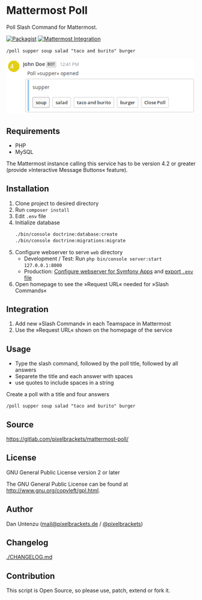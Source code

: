 # Mattermost Poll

Poll Slash Command for Mattermost.

[![Packagist](https://img.shields.io/packagist/v/pixelbrackets/mattermost-poll.svg)](https://packagist.org/packages/pixelbrackets/mattermost-poll/)
[![Mattermost Integration](https://img.shields.io/badge/mattermost-slash_command-blue.svg)](https://about.mattermost.com/community-applications/)

`/poll supper soup salad "taco and burito" burger`

![Screenshot](./docs/images/poll.png)

## Requirements

- PHP
- MySQL

The Mattermost instance calling this service has to be version 4.2 or greater
(provide »Interactive Message Buttons« feature).

## Installation

1. Clone project to desired directory
1. Run `composer install`
1. Edit `.env` file
1. Initialize database
   ```bash
   ./bin/console doctrine:database:create
   ./bin/console doctrine:migrations:migrate
   ```
1. Configure webserver to serve `web` directory
   - Development / Test: Run `php bin/console server:start 127.0.0.1:8000`
   - Production: [Configure webserver for Symfony Apps](https://symfony.com/doc/current/setup/web_server_configuration.html)
     and [export `.env` file](https://stackoverflow.com/questions/19331497/set-environment-variables-from-file/20909045#20909045)
1. Open homepage to see the »Request URL« needed for »Slash Commands«

## Integration

1. Add new »Slash Command« in each Teamspace in Mattermost
1. Use the »Request URL« shown on the homepage of the service

## Usage

- Type the slash command, followed by the poll title, followed by all answers
- Separete the title and each answer with spaces
- use quotes to include spaces in a string

Create a poll with a title and four answers
```
/poll supper soup salad "taco and burito" burger
```

## Source

https://gitlab.com/pixelbrackets/mattermost-poll/

## License

GNU General Public License version 2 or later

The GNU General Public License can be found at http://www.gnu.org/copyleft/gpl.html.

## Author

Dan Untenzu (<mail@pixelbrackets.de> / [@pixelbrackets](https://github.com/pixelbrackets))

## Changelog

[./CHANGELOG.md](./CHANGELOG.md)

## Contribution

This script is Open Source, so please use, patch, extend or fork it.
